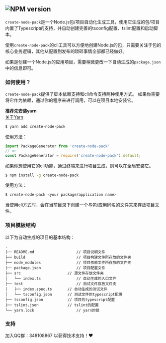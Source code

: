 ##  ![NPM version](https://img.shields.io/npm/v/create-node-pack.svg?style=flat)

`create-node-pack`是一个Node.js包/项目自动化生成工具，使用它生成的包/项目内置了Typescript的支持，并自动创建完善的tsconfig配置、tslint配置和启动脚本。

使用`create-node-pack`的cli工具可以方便地创建Node.js的包，只需要关注于包的核心业务逻辑，其他从配置到发布的琐碎事情全部都已经做好。

如果是创建一个Node.js的应用项目，需要稍微更改一下自动生成的`package.json`中的信息即可。

### 如何使用？

`create-node-pack`提供了脚本依赖支持和cli命令支持两种使用方式。
如果你需要将它作为依赖，通过你的程序来进行调用，可以在项目本地安装它。

**推荐先安装yarn**  
[关于Yarn](https://yarnpkg.com/zh-Hans/docs/getting-started)

```bash
$ yarn add create-node-pack
```

使用方法：

```javascript
import PackageGenerator from 'create-node-pack'
// or
const PackageGenerator = require('create-node-pack').default;
```

如果你想使用它的cli功能，通过终端来进行项目生成，则可以在全局安装它。

```bash
$ npm install -g create-node-pack
```

使用方法：

```bash
$ create-node-pack <your package/application name>
```

当使用cli方式时，会在当前目录下创建一个与包/应用同名的文件夹来存放项目文件。

### 项目模板结构

以下为自动生成的项目的基本结构：

```
.
├── README.md					// 项目说明文件
├── build						// 项目构建文件所存放的文件夹
├── node_modules				// 项目依赖文件所存放的文件夹
├── package.json				// 项目配置文件
├── src						// 源文件存放文件夹
│   └── index.ts				// 自动生成的入口文件
├── test						// 测试文件存放文件夹
│   ├── index.spec.ts		// 自动生成的测试文件
│   └── tsconfig.json		// 测试文件的typescript配置
├── tsconfig.json			// 项目的typescript配置
├── tslint.json				// tslint的配置
└── yarn.lock					// yarn的锁
```

### 支持

加入QQ群：348108867 以获得技术支持！❤️
